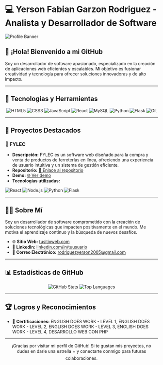 # 💻 **Yerson Fabian Garzon Rodriguez - Analista y Desarrollador de Software**

![Profile Banner](https://yourbannerimageurl.com) <!-- Agrega un banner personalizado aquí -->

## 👋 **¡Hola! Bienvenido a mi GitHub**

Soy un desarrollador de software apasionado, especializado en la creación de aplicaciones web eficientes y escalables. Mi objetivo es fusionar creatividad y tecnología para ofrecer soluciones innovadoras y de alto impacto.

---

## 🔧 **Tecnologías y Herramientas**

<div align="center">
    <img src="https://img.shields.io/badge/HTML5-E34F26?style=for-the-badge&logo=html5&logoColor=white" alt="HTML5" />
    <img src="https://img.shields.io/badge/CSS3-1572B6?style=for-the-badge&logo=css3&logoColor=white" alt="CSS3" />
    <img src="https://img.shields.io/badge/JavaScript-F7DF1E?style=for-the-badge&logo=javascript&logoColor=black" alt="JavaScript" />
    <img src="https://img.shields.io/badge/React-20232A?style=for-the-badge&logo=react&logoColor=61DAFB" alt="React" />
    <img src="https://img.shields.io/badge/MySQL-4479A1?style=for-the-badge&logo=mysql&logoColor=white" alt="MySQL" />
    <img src="https://img.shields.io/badge/Python-3776AB?style=for-the-badge&logo=python&logoColor=white" alt="Python" />
    <img src="https://img.shields.io/badge/Flask-000000?style=for-the-badge&logo=flask&logoColor=white" alt="Flask" />
    <img src="https://img.shields.io/badge/Git-F05032?style=for-the-badge&logo=git&logoColor=white" alt="Git" />
</div>

---

## 🚀 **Proyectos Destacados**

### 🌟 **FYLEC**
   - **Descripción:** FYLEC es un software web diseñado para la compra y venta de productos de ferreterías en línea, ofreciendo una experiencia de usuario intuitiva y un sistema de gestión eficiente.
   - **Repositorio:** [🔗 Enlace al repositorio](https://github.com/usuario/proyecto)
   - **Demo:** [🌐 Ver demo](https://fylec.com.co)
   - **Tecnologías utilizadas:**
   <p>
       <img src="https://img.shields.io/badge/React-20232A?style=flat-square&logo=react&logoColor=61DAFB" alt="React" />
       <img src="https://img.shields.io/badge/Node.js-43853D?style=flat-square&logo=node.js&logoColor=white" alt="Node.js" />
       <img src="https://img.shields.io/badge/Python-3776AB?style=flat-square&logo=python&logoColor=white" alt="Python" />
       <img src="https://img.shields.io/badge/Flask-000000?style=flat-square&logo=flask&logoColor=white" alt="Flask" />
   </p>

---

## 👨‍💼 **Sobre Mí**

Soy un desarrollador de software comprometido con la creación de soluciones tecnológicas que impacten positivamente en el mundo. Me motiva el aprendizaje continuo y la búsqueda de nuevos desafíos.

- 🌐 **Sitio Web:** [tusitioweb.com](https://tusitioweb.com)
- 💼 **LinkedIn:** [linkedin.com/in/tuusuario](https://linkedin.com/in/tuusuario)
- 📧 **Correo Electrónico:** rodriguezyerson2005@gmail.com

---

## 📊 **Estadísticas de GitHub**

<div align="center">
    <img src="https://github-readme-stats.vercel.app/api?username=tuusuario&show_icons=true&theme=radical" alt="GitHub Stats" />
    <img src="https://github-readme-stats.vercel.app/api/top-langs/?username=tuusuario&layout=compact&theme=radical" alt="Top Languages" />
</div>

---

## 🏆 **Logros y Reconocimientos**

- 🏅 **Certificaciones:** ENGLISH DOES WORK - LEVEL 1, ENGLISH DOES WORK - LEVEL 2, ENGLISH DOES WORK - LEVEL 3, ENGLISH DOES WORK - LEVEL 4, DESARROLLO WEB CON PHP

---

<p align="center">
    ¡Gracias por visitar mi perfil de GitHub! Si te gustan mis proyectos, no dudes en darle una estrella ⭐ y conectarte conmigo para futuras colaboraciones.
</p>
